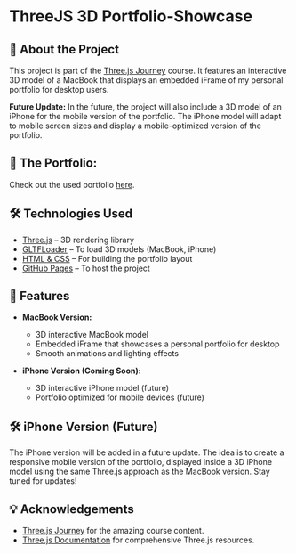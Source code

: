 # ThreeJS 3D Portfolio-Showcase
## 🎨 About the Project

This project is part of the [Three.js Journey](https://threejs-journey.com/) course. It features an interactive 3D model of a MacBook that displays an embedded iFrame of my personal portfolio for desktop users.

**Future Update:** In the future, the project will also include a 3D model of an iPhone for the mobile version of the portfolio. The iPhone model will adapt to mobile screen sizes and display a mobile-optimized version of the portfolio.

## 🚀 The Portfolio:

Check out the used portfolio [here](https://www.golic.at).

## 🛠️ Technologies Used

- [Three.js](https://threejs.org/) – 3D rendering library
- [GLTFLoader](https://threejs.org/docs/#examples/en/loaders/GLTFLoader) – To load 3D models (MacBook, iPhone)
- [HTML & CSS](https://developer.mozilla.org/en-US/docs/Web/HTML) – For building the portfolio layout
- [GitHub Pages](https://pages.github.com/) – To host the project

## 🎯 Features

- **MacBook Version:**
  - 3D interactive MacBook model
  - Embedded iFrame that showcases a personal portfolio for desktop
  - Smooth animations and lighting effects
  
- **iPhone Version (Coming Soon):**
  - 3D interactive iPhone model (future)
  - Portfolio optimized for mobile devices (future)

## 🛠️ iPhone Version (Future)

The iPhone version will be added in a future update. The idea is to create a responsive mobile version of the portfolio, displayed inside a 3D iPhone model using the same Three.js approach as the MacBook version. Stay tuned for updates!

## 💡 Acknowledgements

- [Three.js Journey](https://threejs-journey.com/) for the amazing course content.
- [Three.js Documentation](https://threejs.org/docs/) for comprehensive Three.js resources.
